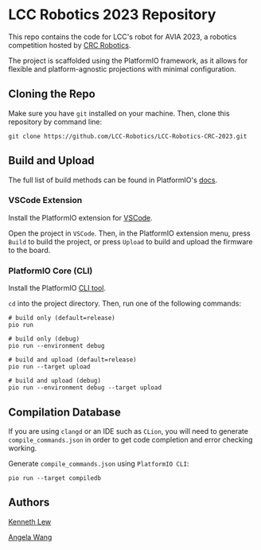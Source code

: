 # LCC Robotics 2023 Repository

This repo contains the code for LCC's robot for AVIA 2023, a robotics competition hosted
by [CRC Robotics](https://robo-crc.ca/).

The project is scaffolded using the PlatformIO framework, as it allows for flexible and platform-agnostic projections
with minimal configuration.

## Cloning the Repo

Make sure you have `git` installed on your machine. Then, clone this repository by command line:

```shell
git clone https://github.com/LCC-Robotics/LCC-Robotics-CRC-2023.git
```

## Build and Upload

The full list of build methods can be found in PlatformIO's [docs](https://docs.platformio.org/en/latest/).

### VSCode Extension

Install the PlatformIO extension
for [VSCode](https://marketplace.visualstudio.com/items?itemName=platformio.platformio-ide).

Open the project in `VSCode`. Then, in the PlatformIO extension menu, press `Build` to build the project, or
press `Upload` to build and upload the
firmware to the board.

### PlatformIO Core (CLI)

Install the PlatformIO [CLI tool](https://docs.platformio.org/en/stable/core/index.html).

`cd` into the project directory. Then, run one of the following commands:

```shell
# build only (default=release)
pio run

# build only (debug)
pio run --environment debug

# build and upload (default=release)
pio run --target upload

# build and upload (debug)
pio run --environment debug --target upload
```

## Compilation Database

If you are using `clangd` or an IDE such as `CLion`, you will need to generate `compile_commands.json` in order to get
code completion and error checking working.

Generate `compile_commands.json` using `PlatformIO CLI`:

```shell
pio run --target compiledb
```

## Authors

[Kenneth Lew](https://github.com/lew1101)

[Angela Wang](https://github.com/A-Blve)
